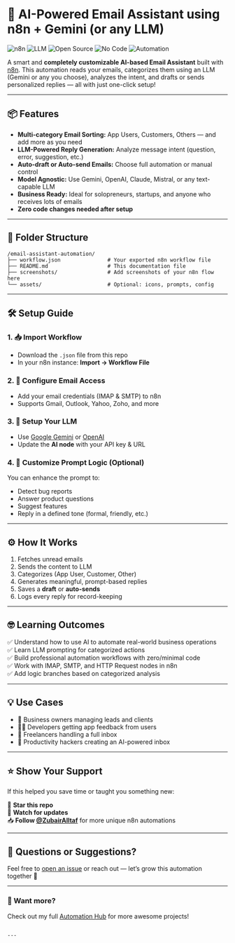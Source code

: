 # 📧 AI-Powered Email Assistant using n8n + Gemini (or any LLM)

![n8n](https://img.shields.io/badge/Built%20with-n8n-orange?logo=n8n&logoColor=white)
![LLM](https://img.shields.io/badge/Powered%20by-Gemini%20(or%20Any%20Model)-blueviolet)
![Open Source](https://img.shields.io/badge/Open%20Source-Yes-brightgreen)
![No Code](https://img.shields.io/badge/No%20Code-Low%20Code-green)
![Automation](https://img.shields.io/badge/Category-Email%20Automation-lightgrey)

A smart and **completely customizable AI-based Email Assistant** built with [n8n](https://n8n.io). This automation reads your emails, categorizes them using an LLM (Gemini or any you choose), analyzes the intent, and drafts or sends personalized replies — all with just one-click setup!

---

## 📦 Features

- **Multi-category Email Sorting:** App Users, Customers, Others — and add more as you need
- **LLM-Powered Reply Generation:** Analyze message intent (question, error, suggestion, etc.)
- **Auto-draft or Auto-send Emails:** Choose full automation or manual control
- **Model Agnostic:** Use Gemini, OpenAI, Claude, Mistral, or any text-capable LLM
- **Business Ready:** Ideal for solopreneurs, startups, and anyone who receives lots of emails
- **Zero code changes needed after setup**

---

## 📁 Folder Structure

```plaintext
/email-assistant-automation/
├── workflow.json               # Your exported n8n workflow file
├── README.md                   # This documentation file
├── screenshots/                # Add screenshots of your n8n flow here
└── assets/                     # Optional: icons, prompts, config

```

---

## 🛠️ Setup Guide

### 1. 📥 Import Workflow
- Download the `.json` file from this repo
- In your n8n instance: **Import → Workflow File**

### 2. 🔐 Configure Email Access
- Add your email credentials (IMAP & SMTP) to n8n
- Supports Gmail, Outlook, Yahoo, Zoho, and more

### 3. 🧠 Setup Your LLM
- Use [Google Gemini](https://deepmind.google/technologies/gemini/) or [OpenAI](https://platform.openai.com/)
- Update the **AI node** with your API key & URL

### 4. 🧠 Customize Prompt Logic (Optional)
You can enhance the prompt to:
- Detect bug reports
- Answer product questions
- Suggest features
- Reply in a defined tone (formal, friendly, etc.)

---

## ⚙️ How It Works

1. Fetches unread emails
2. Sends the content to LLM
3. Categorizes (App User, Customer, Other)
4. Generates meaningful, prompt-based replies
5. Saves a **draft** or **auto-sends**
6. Logs every reply for record-keeping

---

## 🤓 Learning Outcomes

✅ Understand how to use AI to automate real-world business operations  
✅ Learn LLM prompting for categorized actions  
✅ Build professional automation workflows with zero/minimal code  
✅ Work with IMAP, SMTP, and HTTP Request nodes in n8n  
✅ Add logic branches based on categorized analysis  

---

## 💡 Use Cases

- 💼 Business owners managing leads and clients
- 🧑‍💻 Developers getting app feedback from users
- 📨 Freelancers handling a full inbox
- 🧠 Productivity hackers creating an AI-powered inbox

---

## ⭐ Show Your Support

If this helped you save time or taught you something new:

🌟 **Star this repo**  
👀 **Watch for updates**  
📥 **Follow [@ZubairAlltaf](https://github.com/ZubairAlltaf)** for more unique n8n automations

---

## 🙋 Questions or Suggestions?

Feel free to [open an issue](https://github.com/ZubairAlltaf) or reach out — let’s grow this automation together 💌

---

### 🔗 Want more?

Check out my full [Automation Hub](https://github.com/ZubairAlltaf?tab=repositories) for more awesome projects!

```

---
